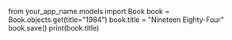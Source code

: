 from your_app_name.models import Book
book = Book.objects.get(title="1984")
book.title = "Nineteen Eighty-Four"
book.save()
print(book.title)
